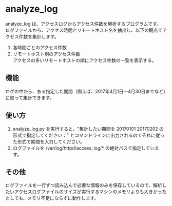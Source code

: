 # analyze_log
 
analyze_log は、アクセスログからアクセス件数を解析するプログラムです。<br>
ログファイルから、アクセス時間とリモートホスト名を抽出し、以下の観点でアクセス件数を集計します。

1. 各時間ごとのアクセス件数
2. リモートホスト別のアクセス件数<br>
アクセスの多いリモートホストの順にアクセス件数の一覧を表示する。
 
## 機能
 
ログの中から、ある指定した期間（例えば、2017年4月1日～4月30日までなど）に絞って集計できます。
 
## 使い方
 
1. analyze_log.py を実行すると、"集計したい期間を 20170101 20170202 の形式で指定してください：" とコマンドラインに出力されるのでそれに従った形式で期間を入力してください。
2. ログファイルを /var/log/httpd/access_log/* の絶対パスで指定しています。

## その他
 
ログファイルを一行ずつ読み込んで必要な情報のみを保存しているので、解析したいアクセスログファイルのサイズが実行するマシンのメモリよりも大きかったとしても、メモリ不足にならずに動作します。
